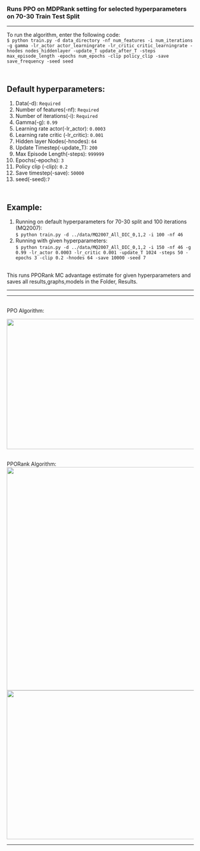 ### Runs PPO on MDPRank setting for selected hyperparameters on 70-30 Train Test Split

---


To run the algorithm, enter the following code:<br>
`$ python train.py -d data_directory -nf num_features -i num_iterations -g gamma -lr_actor actor_learningrate -lr_critic critic_learningrate -hnodes nodes_hiddenlayer -update_T update_after_T -steps max_episode_length -epochs num_epochs -clip policy_clip -save save_frequency -seed seed `<br>

<br>Default hyperparameters: 
---
1. Data(-d): `Required`
2. Number of features(-nf): `Required`
3. Number of iterations(-i): `Required`
4. Gamma(-g): `0.99`
5. Learning rate actor(-lr_actor): `0.0003`
6. Learning rate critic (-lr_critic): `0.001`
7. Hidden layer Nodes(-hnodes): `64`
8. Update Timestep(-update_T): `200`
9. Max Episode Length(-steps): `999999`
10. Epochs(-epochs): `3`
11. Policy clip (-clip): `0.2`
12. Save timestep(-save): `50000`
13. seed(-seed):`7`


<br>Example: 
---
1. Running on default hyperparameters for 70-30 split and 100 iterations (MQ2007): <br> `$ python train.py -d ../data/MQ2007_All_DIC_0,1,2 -i 100 -nf 46`
2. Running with given hyperparameters: <br> `$ python train.py -d ../data/MQ2007_All_DIC_0,1,2 -i 150 -nf 46 -g 0.99 -lr_actor 0.0003 -lr_critic 0.001 -update_T 1024 -steps 50 -epochs 3 -clip 0.2 -hnodes 64 -save 10000 -seed 7`



<br>
This runs PPORank MC advantage estimate for given hyperparameters and saves all results,graphs,models in the Folder, Results.

---


---
<br>PPO Algorithm:

<img src="https://user-images.githubusercontent.com/51087175/121606087-2837f780-ca6b-11eb-8560-e31ad96f05b3.png" width="700" height="350">

<br>PPORank Algorithm:
<br>
<img src="https://user-images.githubusercontent.com/51087175/125517130-94d112bb-703e-49ac-ad37-e390c10759bd.png" width="700" height="600">
<img src="https://user-images.githubusercontent.com/51087175/125517202-85f9a811-5f38-4980-9787-f594cf2c0be8.png" width="700" height="400">

---
